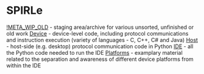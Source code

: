 SPIRLe
======

[!META_WIP_OLD](!META_WIP_OLD) - staging area/archive for various unsorted, unfinished or old work
[Device](Device) - device-level code, including protocol communications and instruction execution (variety of languages - C, C++, C# and Java)
[Host](Host) - host-side (e.g. desktop) protocol communication code in Python
[IDE](IDE) - all the Python code needed to run the IDE
[Platforms](Platforms) - examplary material related to the separation and awareness of different device platforms from within the IDE